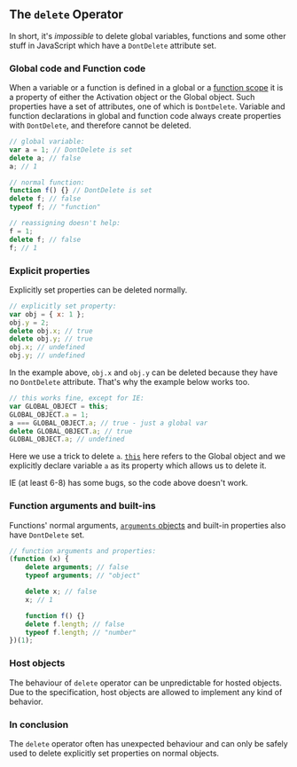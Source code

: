 ## The `delete` Operator

In short, it's _impossible_ to delete global variables, functions and some other
stuff in JavaScript which have a `DontDelete` attribute set.

### Global code and Function code

When a variable or a function is defined in a global or a [function
scope](#function.scopes) it is a property of either the Activation object or
the Global object. Such properties have a set of attributes, one of which is
`DontDelete`. Variable and function declarations in global and function code
always create properties with `DontDelete`, and therefore cannot be deleted.

```js
// global variable:
var a = 1; // DontDelete is set
delete a; // false
a; // 1

// normal function:
function f() {} // DontDelete is set
delete f; // false
typeof f; // "function"

// reassigning doesn't help:
f = 1;
delete f; // false
f; // 1
```

### Explicit properties

Explicitly set properties can be deleted normally.

```js
// explicitly set property:
var obj = { x: 1 };
obj.y = 2;
delete obj.x; // true
delete obj.y; // true
obj.x; // undefined
obj.y; // undefined
```

In the example above, `obj.x` and `obj.y` can be deleted because they have no
`DontDelete` attribute. That's why the example below works too.

```js
// this works fine, except for IE:
var GLOBAL_OBJECT = this;
GLOBAL_OBJECT.a = 1;
a === GLOBAL_OBJECT.a; // true - just a global var
delete GLOBAL_OBJECT.a; // true
GLOBAL_OBJECT.a; // undefined
```

Here we use a trick to delete `a`. [`this`](#function.this) here refers
to the Global object and we explicitly declare variable `a` as its property
which allows us to delete it.

IE (at least 6-8) has some bugs, so the code above doesn't work.

### Function arguments and built-ins

Functions' normal arguments, [`arguments` objects](#function.arguments)
and built-in properties also have `DontDelete` set.

```js
// function arguments and properties:
(function (x) {
	delete arguments; // false
	typeof arguments; // "object"

	delete x; // false
	x; // 1

	function f() {}
	delete f.length; // false
	typeof f.length; // "number"
})(1);
```

### Host objects

The behaviour of `delete` operator can be unpredictable for hosted objects. Due
to the specification, host objects are allowed to implement any kind of behavior.

### In conclusion

The `delete` operator often has unexpected behaviour and can only be safely
used to delete explicitly set properties on normal objects.
